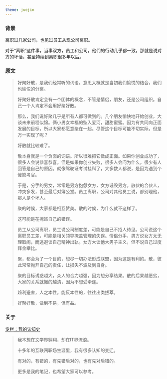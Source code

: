 ```yaml
---
theme: juejin
---
```

### 背景
离职过几家公司，也见过员工从现公司离职。

对于“离职”这件事，当事双方，员工和公司，他们的行动几乎都一致，那就是说对方的坏话，甚至持续到离职很多年以后。

### 原文
> 好聚好散，是我们经常听的词语。意思大概就是当初我们愉悦的结合，我们也愉悦的分离。
> 
> 好聚好散肯定会有一个团体的概念，不管是情侣，朋友，还是公司组织。自己一个人肯定不会用好聚好散。
> 
> 那么，我们说好聚几乎是所有人都可做到的。几个朋友愉快地开始创业，大谈未来前程似锦。俩小男女幸福的坠入爱河，甜甜蜜蜜。因为有共同向正面发展的目标，所以大家都愿意聚在一起。尽管这个目标可能不切实际，但是万一实现了呢？
> 
> 好散就比较难了。
> 
> 散本身就是一个负面的词语。所以很难把它做成正面。如果你创业成功了，很多人会说恭喜恭喜。但是如果你创业失败，很多人会问为什么。很少有人回答是自己的原因。就像驾驶证考试挂科了，大多数人都说，是因为遇到个傻缺考官。
> 
> 于是，分手的男女，常常是男方抱怨女方，女方诋毁男方。散伙的合伙人，冲突多发，甚至最后对簿公堂。员工离职，公司对其他员工说，都别理他，那人是个坏人。
> 
> 聚的时候，大家都是相互赞美。散的时候，为什么就不这样了。
> 
> 这可能是在掩饰自己的错误。
> 
> 员工从公司离职，员工说公司制度差，可能是自己不招人待见。公司说这个离职员工差，可能是相关领导掩盖管理的失误。情侣分手，男方说女方太无理取闹，而逃避谈自己精神出轨。女方大谈他大男子主义，但不说自己过度拜金攀比。
> 
> 聚，都会为了一个目的，想尽一切办法形成联盟，因为这是有利的。散，彼此常常抛开自己的责任，让损失不波及到自身。
> 
> 聚的目标诱惑越大，众人的合力越强，因为想分享结果。散的后果越恶劣，大家的关系就撇的越清，因为不想受牵连。
> 
> 趋利避害，人之本性。能反本性的，往往出类拔萃。
> 
> 好聚好散，做到不易，但有益。

### 关于
[专栏：我的认知史](https://juejin.cn/column/7126079650727624735)
> 我本想在文学界翱翔，却在IT界流浪。
> 
> 十多年的互联网职场生涯里，我有很多认知的变迁。
> 
> 有对的，有错的，有先错后对的，也有先对后错的。
> 
> 更多是我的笔记，也希望大家可以参考。

